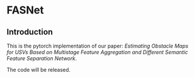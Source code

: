 # FASNet


## Introduction

This is the pytorch implementation of our paper: *Estimating Obstacle Maps for USVs Based on Multistage Feature Aggregation and Different Semantic Feature Separation Network*.

The code will be released.

